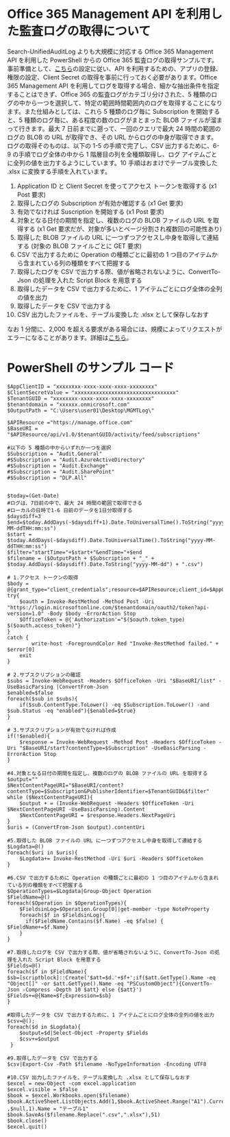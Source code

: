 # Office 365 Management API を利用した監査ログの取得について
Search-UnifiedAuditLog よりも大規模に対応する Office 365 Management API を利用した PowerShell からの Office 365 監査ログの取得サンプルです。事前準備として、[こちら](https://docs.microsoft.com/ja-jp/office/office-365-management-api/get-started-with-office-365-management-apis)の設定に従い、API を利用するための、アプリの登録、権限の設定、Client Secret の取得を事前に行っておく必要があります。Office 365 Management API を利用してログを取得する場合、細かな抽出条件を指定することはできず、Office 365 の監査ログがカテゴリ分けされた、5 種類のログの中から一つを選択して、特定の範囲時間範囲内のログを取得することになります。また仕組みとしては、これら 5 種類のログ毎に Subscription を開始すると、5 種類のログ毎に、ある程度の数のログがまとまった BLOB ファイルが溜まって行きます。最大 7 日前までに遡って、一回のクエリで最大 24 時間の範囲のログの BLOB の URL が取得でき、その URL からログの中身が取得できます。ログの取得そのものは、以下の 1-5 の手順で完了し、CSV 出力するために、6-9 の手順でログ全体の中から 1 階層目の列を全種類取得し、ログ アイテムごとに全列の値を出力するようにしています。10 手順はおまけでテーブル変換した .xlsx に変換する手順を入れています。

1. Application ID と Client Secret を使ってアクセス トークンを取得する (x1 Post 要求)
2. 取得したログの Subscription が有効か確認する (x1 Get 要求)
3. 有効でなければ Suscription を開始する (x1 Post 要求)
4. 対象となる日付の期間を指定し、複数のログの BLOB ファイルの URL を取得する (x1 Get 要求だが、対象が多いとページ分割され複数回の可能性あり)
5. 取得した BLOB ファイルの URL に一つずつアクセスし中身を取得して連結する (対象の BLOB ファイルごとに GET 要求)
6. CSV で出力するために Operation の種類ごとに最初の 1 つ目のアイテムから含まれている列の種類をすべて把握する
7. 取得したログを CSV で出力する際、値が省略されないように、ConvertTo-Json の処理を入れた Script Block を用意する
8. 取得したデータを CSV で出力するために、1 アイテムごとにログ全体の全列の値を出力
9. 取得したデータを CSV で出力する
10. CSV 出力したファイルを、テーブル変換した .xlsx として保存しなおす

なお 1 分間に、2,000 を超える要求がある場合には、規模によってリクエストがエラーになることがあります。詳細は[こちら](https://docs.microsoft.com/ja-jp/office/office-365-management-api/office-365-management-activity-api-reference#api-throttling)。

# PowerShell のサンプル コード
````
$AppClientID = "xxxxxxxx-xxxx-xxxx-xxxx-xxxxxxxx"
$ClientSecretValue = "xxxxxxxxxxxxxxxxxxxxxxxxxxxxxxxxx"
$TenantGUID = "xxxxxxxx-xxxx-xxxx-xxxx-xxxxxxxx"
$tenantdomain = "xxxxxx.onmicrosoft.com"
$OutputPath = "C:\Users\user01\Desktop\MGMTLog\"

$APIResource ="https://manage.office.com"
$BaseURI = "$APIResource/api/v1.0/$tenantGUID/activity/feed/subscriptions"

#以下の 5 種類の中からいずれか一つを選択
$Subscription = "Audit.General"
#$Subscription = "Audit.AzureActiveDirectory"
#$Subscription = "Audit.Exchange"
#$Subscription = "Audit.SharePoint"
#$Subscription = "DLP.All"


$today=(Get-Date)
#ログは、7日前の中で、最大 24 時間の範囲で取得できる
#ローカルの日時で1-6 日前のデータを1日分取得する
$daysdiff=3
$end=$today.AddDays(-$daysdiff+1).Date.ToUniversalTime().ToString("yyyy-MM-ddTHH:mm:ss")
$start = $today.AddDays(-$daysdiff).Date.ToUniversalTime().ToString("yyyy-MM-ddTHH:mm:ss")
$filter="startTime="+$start+"&endTime="+$end
$filename = ($OutputPath + $Subscription + "_" + $today.AddDays(-$daysdiff).Date.ToString("yyyy-MM-dd") + ".csv")

# 1.アクセス トークンの取得
$body = @{grant_type="client_credentials";resource=$APIResource;client_id=$AppClientID;client_secret=$ClientSecretValue}
try{
	$oauth = Invoke-RestMethod -Method Post -Uri "https://login.microsoftonline.com/$tenantdomain/oauth2/token?api-version=1.0" -Body $body -ErrorAction Stop
	$OfficeToken = @{'Authorization'="$($oauth.token_type) $($oauth.access_token)"}
}
catch {
    	write-host -ForegroundColor Red "Invoke-RestMethod failed." + $error[0]
    exit
}

# 2.サブスクリプションの確認
$subs = Invoke-WebRequest -Headers $OfficeToken -Uri "$BaseURI/list" -UseBasicParsing |ConvertFrom-Json
$enabled=$false
foreach($sub in $subs){
	if($sub.ContentType.ToLower() -eq $Subscription.ToLower() -and $sub.Status -eq "enabled"){$enabled=$true}
}

# 3.サブスクリプションが有効でなければ作成
if(!$enabled){
	$response = Invoke-WebRequest -Method Post -Headers $OfficeToken -Uri "$BaseURI/start?contentType=$Subscription" -UseBasicParsing -ErrorAction Stop
}

#4.対象となる日付の期間を指定し、複数のログの BLOB ファイルの URL を取得する
$output=""
$NextContentPageURI="$BaseURI/content?contentType=$Subscription&PublisherIdentifier=$TenantGUID&$filter"
while ($NextContentPageURI){
	$output + = (Invoke-WebRequest -Headers $OfficeToken -Uri $NextContentPageURI -UseBasicParsing).Content
	$NextContentPageURI = $response.Headers.NextPageUri
}
$uris = (ConvertFrom-Json $output).contentUri

#5.取得した BLOB ファイルの URL に一つずつアクセスし中身を取得して連結する
$Logdata=@()
foreach($uri in $uris){
	$Logdata+= Invoke-RestMethod -Uri $uri -Headers $Officetoken
}

#6.CSV で出力するために Operation の種類ごとに最初の 1 つ目のアイテムから含まれている列の種類をすべて把握する
$OperationTypes=$Logdata|Group-Object Operation
$FieldName=@()
foreach($Operation in $OperationTypes){
    $FieldsinLog=$Operation.Group[0]|get-member -type NoteProperty
    foreach($f in $FieldsinLog){
      if($FieldName.Contains($f.Name) -eq $false) { $FieldName+=$f.Name}
    }
}

#7.取得したログを CSV で出力する際、値が省略されないように、ConvertTo-Json の処理を入れた Script Block を用意する
$Fields=@()
foreach($f in $FieldName){
$sb=[scriptblock]::Create('$att=$d.'+$f+';if($att.GetType().Name -eq "Object[]" -or $att.GetType().Name -eq "PSCustomObject"){ConvertTo-Json -Compress -Depth 10 $att} else {$att}')        
$Fields+=@{Name=$f;Expression=$sb}
}

#取得したデータを CSV で出力するために、1 アイテムごとにログ全体の全列の値を出力
$csv=@();
foreach($d in $Logdata){
    $output=$d|Select-Object -Property $Fields
    $csv+=$output
 }

#9.取得したデータを CSV で出力する
$csv|Export-Csv -Path $filename -NoTypeInformation -Encoding UTF8

#10.CSV 出力したファイルを、テーブル変換した .xlsx として保存しなおす
$excel = new-Object -com excel.application
$excel.visible = $false
$book = $excel.Workbooks.open($filename)
$book.ActiveSheet.ListObjects.Add(1,$book.ActiveSheet.Range("A1").CurrentRegion ,$null,1).Name = "テーブル1"
$book.SaveAs($filename.Replace(".csv",".xlsx"),51)
$book.close()
$excel.quit()
````
